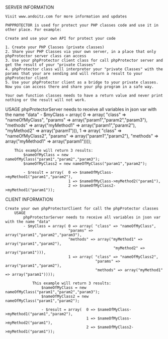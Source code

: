 SERVER INFORMATION

	Visit www.andoitz.com for more information and updates

	PHPPROTECTOR is used for protect your PHP classes code and use it in other place. For example:
	
	Create and use your own API for protect your code
	
	1. Create your PHP Classes (private classes)
	2. Share your PHP Classes via your own server, in a place that only phpProtector server class can access
	3. Use your phpProtector client class for call phpProtector server and get the result of your "private Classes"
	4. phpProtector class will interpreter your "private Classes" with the params that your are sending and will return a result to your phpProtector client
	5. Use your phpProtector client as a bridge to your private classes. Now you can access there and share your php program in a safe way.
	
	Your own function classes needs to have a return value and never print nothing or the result will not work.
	
USAGE
	phpProtectorServer needs to receive all variables in json var with the name "data"
	- $myClass = array( 0 => array(	"class" => "nameOfMyClass",
						"params" => array("param1","param2","param3"),
						"methods" => array("myMethod1" => array("param1","param2"),
											"myMethod2" => array("param1"))),
						1 => array(	"class" => "nameOfMyClass2",
									"params" => array("param1","param2"),
									"methods" => array("myMethod1" => array("param1"))));
									
		This example will return 3 results:
			$nameOfMyClass = new nameOfMyClass("param1","param2","param3");
			$nameOfMyClass2 = new nameOfMyClass("param1","param2");
			
			- $result = array(	0 => $nameOfMyClass->myMethod1("param1","param2"),
								1 => $nameOfMyClass->myMethod2("param1"),
								2 => $nameOfMyClass2->myMethod1("param1"));

CLIENT INFORMATION

	Create your own phpProtectorClient for call the phpProtector classes
		USAGE
			phpProtectorServer needs to receive all variables in json var with the name "data"
			- $myClass = array( 0 => array(	"class" => "nameOfMyClass",
								"params" => array("param1","param2","param3"),
								"methods" => array("myMethod1" => array("param1","param2"),
													"myMethod2" => array("param1"))),
								1 => array(	"class" => "nameOfMyClass2",
											"params" => array("param1","param2"),
											"methods" => array("myMethod1" => array("param1"))));
											
				This example will return 3 results:
					$nameOfMyClass = new nameOfMyClass("param1","param2","param3");
					$nameOfMyClass2 = new nameOfMyClass("param1","param2");
					
					- $result = array(	0 => $nameOfMyClass->myMethod1("param1","param2"),
										1 => $nameOfMyClass->myMethod2("param1"),
										2 => $nameOfMyClass2->myMethod1("param1"));